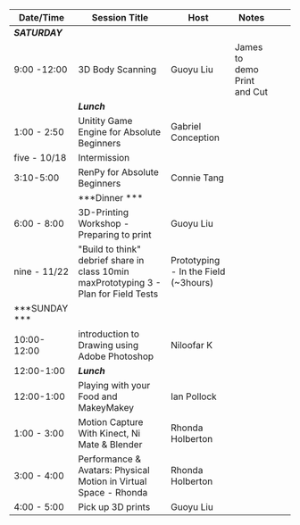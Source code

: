 | Date/Time 	| Session Title  	| Host 	| Notes 	|  	|  	|
|--------------	|---------------------------------------------------------------------------------------	|--------------------------------------	|-----------------------------	|---	|---	|
| ***SATURDAY*** 	|  	|  	|  	|  	|  	|
| 9:00 -12:00 	| 3D Body Scanning 	| Guoyu Liu 	| James to demo Print and Cut 	|  	|  	|
|  	| ***Lunch*** 	|  	|  	|  	|  	|
| 1:00 - 2:50 	| Unitity Game Engine for Absolute Beginners 	| Gabriel Conception 	|  	|  	|  	|
| five - 10/18 	| Intermission 	|  	|  	|  	|  	|
| 3:10-5:00 	| RenPy for Absolute Beginners 	| Connie Tang 	|  	|  	|  	|
|  	| ***Dinner ***	|  	|  	|  	|  	|
| 6:00 - 8:00 	| 3D-Printing Workshop - Preparing to print 	| Guoyu Liu 	|  	|  	|  	|
| nine - 11/22 	| "Build to think" debrief share in class 10min maxPrototyping 3 - Plan for Field Tests 	| Prototyping - In the Field (~3hours) 	|  	|  	|  	|
| ***SUNDAY ***	|  	|  	|  	|  	|  	|
| 10:00-12:00 	| introduction to Drawing using Adobe Photoshop 	| Niloofar K 	|  	|  	|  	|
| 12:00-1:00 	| ***Lunch*** 	|  	|  	|  	|  	|
| 12:00-1:00 	| Playing with your Food and MakeyMakey 	| Ian Pollock 	|  	|  	|  	|
| 1:00 - 3:00  	| Motion Capture With Kinect, Ni Mate & Blender 	| Rhonda Holberton 	|  	|  	|  	|
| 3:00 - 4:00  	| Performance & Avatars: Physical Motion in Virtual Space - Rhonda 	| Rhonda Holberton 	|  	|  	|  	|
| 4:00 - 5:00 	| Pick up 3D prints 	| Guoyu Liu 	|  	|  	|  	|
